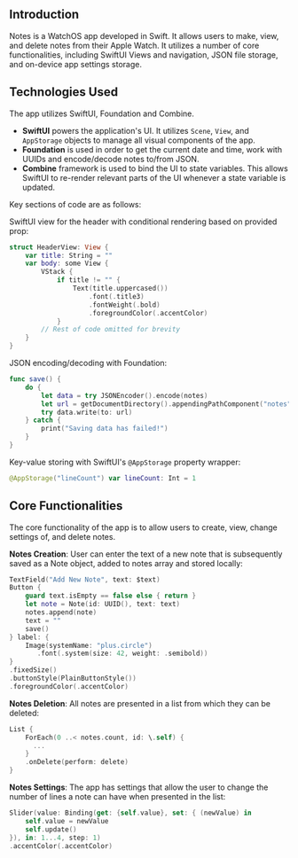 ## Introduction

Notes is a WatchOS app developed in Swift. It allows users to make, view, and delete notes from their Apple Watch. It utilizes a number of core functionalities, including SwiftUI Views and navigation, JSON file storage, and on-device app settings storage.

## Technologies Used

The app utilizes SwiftUI, Foundation and Combine.

- **SwiftUI** powers the application's UI. It utilizes `Scene`, `View`, and `AppStorage` objects to manage all visual components of the app.
- **Foundation** is used in order to get the current date and time, work with UUIDs and encode/decode notes to/from JSON.
- **Combine** framework is used to bind the UI to state variables. This allows SwiftUI to re-render relevant parts of the UI whenever a state variable is updated.

Key sections of code are as follows:

SwiftUI view for the header with conditional rendering based on provided prop:

```swift
struct HeaderView: View {
    var title: String = ""
    var body: some View {
        VStack {
            if title != "" {
                Text(title.uppercased())
                    .font(.title3)
                    .fontWeight(.bold)
                    .foregroundColor(.accentColor)
            }
        // Rest of code omitted for brevity
    }
}
```

JSON encoding/decoding with Foundation:

```swift
func save() {
    do {
        let data = try JSONEncoder().encode(notes)
        let url = getDocumentDirectory().appendingPathComponent("notes")
        try data.write(to: url)
    } catch { 
        print("Saving data has failed!") 
    }
}
```

Key-value storing with SwiftUI's `@AppStorage` property wrapper:

```swift
@AppStorage("lineCount") var lineCount: Int = 1
```

## Core Functionalities

The core functionality of the app is to allow users to create, view, change settings of, and delete notes.

**Notes Creation**: User can enter the text of a new note that is subsequently saved as a Note object, added to notes array and stored locally:

```swift
TextField("Add New Note", text: $text)
Button {
    guard text.isEmpty == false else { return }
    let note = Note(id: UUID(), text: text)
    notes.append(note)
    text = ""
    save()
} label: {
    Image(systemName: "plus.circle")
       .font(.system(size: 42, weight: .semibold))     
}
.fixedSize()
.buttonStyle(PlainButtonStyle())
.foregroundColor(.accentColor)
```

**Notes Deletion**: All notes are presented in a list from which they can be deleted:

```swift
List {
    ForEach(0 ..< notes.count, id: \.self) {
      ...
    } 
    .onDelete(perform: delete)
}
```

**Notes Settings**: The app has settings that allow the user to change the number of lines a note can have when presented in the list:

```swift
Slider(value: Binding(get: {self.value}, set: { (newValue) in
    self.value = newValue
    self.update()
}), in: 1...4, step: 1)
.accentColor(.accentColor)
```

